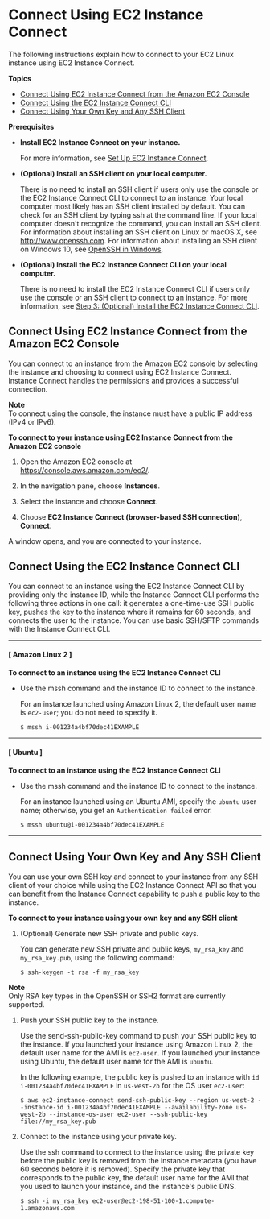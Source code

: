 # Connect Using EC2 Instance Connect<a name="ec2-instance-connect-methods"></a>

The following instructions explain how to connect to your EC2 Linux instance using EC2 Instance Connect\.

**Topics**
+ [Connect Using EC2 Instance Connect from the Amazon EC2 Console](#ec2-instance-connect-connecting-console)
+ [Connect Using the EC2 Instance Connect CLI](#ec2-instance-connect-connecting-ec2-cli)
+ [Connect Using Your Own Key and Any SSH Client](#ec2-instance-connect-connecting-aws-cli)

**Prerequisites**
+ **Install EC2 Instance Connect on your instance\.**

  For more information, see [Set Up EC2 Instance Connect](ec2-instance-connect-set-up.md)\.
+ **\(Optional\) Install an SSH client on your local computer\.**

  There is no need to install an SSH client if users only use the console or the EC2 Instance Connect CLI to connect to an instance\. Your local computer most likely has an SSH client installed by default\. You can check for an SSH client by typing ssh at the command line\. If your local computer doesn't recognize the command, you can install an SSH client\. For information about installing an SSH client on Linux or macOS X, see [http://www\.openssh\.com](http://www.openssh.com/)\. For information about installing an SSH client on Windows 10, see [OpenSSH in Windows](https://docs.microsoft.com/en-us/windows-server/administration/openssh/openssh_overview)\.
+ **\(Optional\) Install the EC2 Instance Connect CLI on your local computer\.**

  There is no need to install the EC2 Instance Connect CLI if users only use the console or an SSH client to connect to an instance\. For more information, see [Step 3: \(Optional\) Install the EC2 Instance Connect CLI](ec2-instance-connect-set-up.md#ec2-instance-connect-install-eic-CLI)\.

## Connect Using EC2 Instance Connect from the Amazon EC2 Console<a name="ec2-instance-connect-connecting-console"></a>

You can connect to an instance from the Amazon EC2 console by selecting the instance and choosing to connect using EC2 Instance Connect\. Instance Connect handles the permissions and provides a successful connection\.

**Note**  
To connect using the console, the instance must have a public IP address \(IPv4 or IPv6\)\.

**To connect to your instance using EC2 Instance Connect from the Amazon EC2 console**

1. Open the Amazon EC2 console at [https://console\.aws\.amazon\.com/ec2/](https://console.aws.amazon.com/ec2/)\.

1. In the navigation pane, choose **Instances**\.

1. Select the instance and choose **Connect**\.

1. Choose **EC2 Instance Connect \(browser\-based SSH connection\)**, **Connect**\.

A window opens, and you are connected to your instance\.

## Connect Using the EC2 Instance Connect CLI<a name="ec2-instance-connect-connecting-ec2-cli"></a>

You can connect to an instance using the EC2 Instance Connect CLI by providing only the instance ID, while the Instance Connect CLI performs the following three actions in one call: it generates a one\-time\-use SSH public key, pushes the key to the instance where it remains for 60 seconds, and connects the user to the instance\. You can use basic SSH/SFTP commands with the Instance Connect CLI\.

------
#### [ Amazon Linux 2 ]

**To connect to an instance using the EC2 Instance Connect CLI**
+ Use the mssh command and the instance ID to connect to the instance\.

  For an instance launched using Amazon Linux 2, the default user name is `ec2-user`; you do not need to specify it\.

  ```
  $ mssh i-001234a4bf70dec41EXAMPLE
  ```

------
#### [ Ubuntu ]

**To connect to an instance using the EC2 Instance Connect CLI**
+ Use the mssh command and the instance ID to connect to the instance\.

  For an instance launched using an Ubuntu AMI, specify the `ubuntu` user name; otherwise, you get an `Authentication failed` error\.

  ```
  $ mssh ubuntu@i-001234a4bf70dec41EXAMPLE
  ```

------

## Connect Using Your Own Key and Any SSH Client<a name="ec2-instance-connect-connecting-aws-cli"></a>

You can use your own SSH key and connect to your instance from any SSH client of your choice while using the EC2 Instance Connect API so that you can benefit from the Instance Connect capability to push a public key to the instance\.

**To connect to your instance using your own key and any SSH client**

1. \(Optional\) Generate new SSH private and public keys\.

   You can generate new SSH private and public keys, `my_rsa_key` and `my_rsa_key.pub`, using the following command:

   ```
   $ ssh-keygen -t rsa -f my_rsa_key
   ```
**Note**  
Only RSA key types in the OpenSSH or SSH2 format are currently supported\. 

1. Push your SSH public key to the instance\.

   Use the send\-ssh\-public\-key command to push your SSH public key to the instance\. If you launched your instance using Amazon Linux 2, the default user name for the AMI is `ec2-user`\. If you launched your instance using Ubuntu, the default user name for the AMI is `ubuntu`\.

   In the following example, the public key is pushed to an instance with `id i-001234a4bf70dec41EXAMPLE` in `us-west-2b` for the OS user `ec2-user`:

   ```
   $ aws ec2-instance-connect send-ssh-public-key --region us-west-2 --instance-id i-001234a4bf70dec41EXAMPLE --availability-zone us-west-2b --instance-os-user ec2-user --ssh-public-key file://my_rsa_key.pub
   ```

1. Connect to the instance using your private key\.

   Use the ssh command to connect to the instance using the private key before the public key is removed from the instance metadata \(you have 60 seconds before it is removed\)\. Specify the private key that corresponds to the public key, the default user name for the AMI that you used to launch your instance, and the instance's public DNS\.

   ```
   $ ssh -i my_rsa_key ec2-user@ec2-198-51-100-1.compute-1.amazonaws.com
   ```